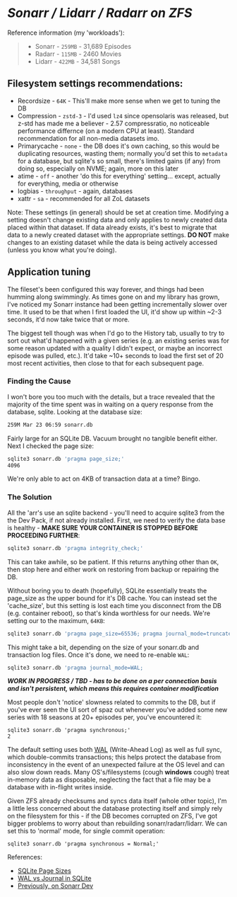 # ***Sonarr / Lidarr / Radarr on ZFS***

Reference information (my 'workloads'):

> * Sonarr - `259MB` - 31,689 Episodes 
> * Radarr - `115MB` - 2460 Movies
> * Lidarr - `422MB` - 34,581  Songs


## Filesystem settings recommendations:

* Recordsize - `64K` - This'll make more sense when we get to tuning the DB
* Compression - `zstd-3` - I'd used `lz4` since opensolaris was released, but z-std has made me a believer - 2.57 compressratio, no noticeable performance differnce (on a modern CPU at least). Standard recommendation for all non-media datasets imo.
* Primarycache - `none` - the DB does it's own caching, so this would be duplicating resources, wasting them; normally you'd set this to `metadata` for a database, but sqlite's so small, there's limited gains (if any) from doing so, especially on NVME; again, more on this later
* atime - `off` - another 'do this for everything' setting... except, actually for everything, media or otherwise
* logbias - `throughput` - again, databases
* xattr - `sa` - recommended for all ZoL datasets

Note: These settings (in general) should be set at creation time. Modifying a setting doesn't change existing data and only applies to newly created data placed within that dataset. If data already exists, it's best to migrate that data to a newly created dataset with the appropriate settings. **DO NOT** make changes to an existing dataset while the data is being actively accessed (unless you know what you're doing).

## Application tuning

The fileset's been configured this way forever, and things had been humming along swimmingly. As times gone on and my library has grown, I've noticed my Sonarr instance had been getting incrementally slower over time. It used to be that when I first loaded the UI, it'd show up within ~2-3 seconds, it'd now take twice that or more. 

The biggest tell though was when I'd go to the History tab, usually to try to sort out what'd happened with a given series (e.g. an  existing series was for some reason updated with a quality I didn't expect, or maybe an incorrect episode was pulled, etc.). It'd take ~10+ seconds to load the first set of 20 most recent activities, then close to that for each subsequent page.

### Finding the Cause

I won't bore you too much with the details, but a trace revealed that the majority of the time spent was in waiting on a query response from the database, sqlite. Looking at the database size:
```bash
259M Mar 23 06:59 sonarr.db
```

Fairly large for an SQLite DB. Vacuum brought no tangible benefit either.  Next I checked the page size:
```bash
sqlite3 sonarr.db 'pragma page_size;'
4096
```

We're only able to act on 4KB of transaction data at a time? Bingo.

### The Solution

All the 'arr's use an sqlite backend - you'll need to acquire sqlite3 from the the Dev Pack, if not already installed. First, we need to verify the data base is healthy - **MAKE SURE YOUR CONTAINER IS STOPPED BEFORE PROCEEDING FURTHER**:
```bash
sqlite3 sonarr.db 'pragma integrity_check;'
```

This can take awhile, so be patient. If this returns anything other than `OK`, then stop here and either work on restoring from backup or repairing the DB.

Without boring you to death (hopefully), SQLite essentially treats the page_size as the upper bound for it's DB cache. You can instead set the 'cache_size', but this setting is lost each time you disconnect from the DB (e.g. container reboot), so that's kinda worthless for our needs. We're setting our to the maximum, `64KB`:
```bash
sqlite3 sonarr.db 'pragma page_size=65536; pragma journal_mode=truncate; VACUUM;'
```

This might take a bit, depending on the size of your sonarr.db and transaction log files. Once it's done, we need to re-enable `WAL`:
```bash
sqlite3 sonarr.db 'pragma journal_mode=WAL;
```



***WORK IN PROGRESS / TBD - has to be done on a per connection basis and isn't persistent, which means this requires container modification*** 

Most people don't 'notice' slowness related to commits to the DB, but if you've ever seen the UI sort of spaz out whenever you've added some new series with 18 seasons at 20+ episodes per, you've encountered it:

```shell
sqlite3 sonarr.db 'pragma synchronous;'
2
```

The default setting uses both [WAL](https://sqlite.org/wal.html) (Write-Ahead Log) as well as full sync, which double-commits transactions; this helps protect the database from inconsistency in the event of an unexpected failure at the OS level and can also slow down reads. Many OS's/filesystems (cough **windows** cough) treat in-memory data as disposable, neglecting the fact that a file may be a database with in-flight writes inside.

Given ZFS already checksums and syncs data itself (whole other topic), I'm a little less concerned about the database protecting itself and simply rely on the filesystem for this - if the DB becomes corrupted on ZFS, I've got bigger problems to worry about than rebuilding sonarr/radarr/lidarr. We can set this to 'normal' mode, for single commit operation:

```shell
sqlite3 sonarr.db 'pragma synchronous = Normal;'
```



References:
* [SQLite Page Sizes](https://www.sqlite.org/pragma.html#pragma_page_size)
* [WAL vs Journal in SQLite](https://www.sqlite.org/wal.html)
* [Previously, on Sonarr Dev](https://github.com/Sonarr/Sonarr/issues/2080#issuecomment-318859070)
